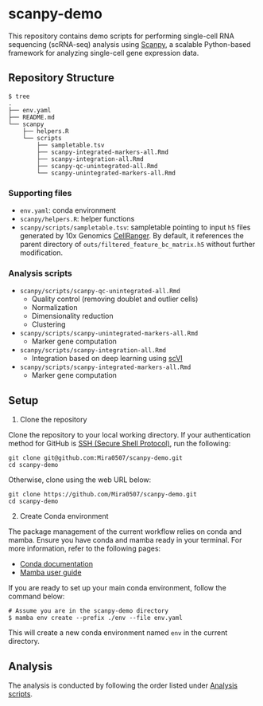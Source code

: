 # scanpy-demo

This repository contains demo scripts for performing single-cell RNA sequencing (scRNA-seq) 
analysis using [Scanpy](https://scanpy.readthedocs.io/en/stable/), a scalable Python-based 
framework for analyzing single-cell gene expression data.

## Repository Structure

```
$ tree
.
├── env.yaml
├── README.md
└── scanpy
    ├── helpers.R
    └── scripts
        ├── sampletable.tsv
        ├── scanpy-integrated-markers-all.Rmd
        ├── scanpy-integration-all.Rmd
        ├── scanpy-qc-unintegrated-all.Rmd
        └── scanpy-unintegrated-markers-all.Rmd
```

### Supporting files

- `env.yaml`: conda environment
- `scanpy/helpers.R`: helper functions
- `scanpy/scripts/sampletable.tsv`: sampletable pointing to input `h5` files generated 
by 10x Genomics [CellRanger](https://www.10xgenomics.com/support/software/cell-ranger/latest).
By default, it references the parent directory of `outs/filtered_feature_bc_matrix.h5`
without further modification.

### Analysis scripts

- `scanpy/scripts/scanpy-qc-unintegrated-all.Rmd`
    - Quality control (removing doublet and outlier cells)
    - Normalization
    - Dimensionality reduction
    - Clustering
- `scanpy/scripts/scanpy-unintegrated-markers-all.Rmd` 
    - Marker gene computation
- `scanpy/scripts/scanpy-integration-all.Rmd` 
    - Integration based on deep learning using
    [scVI](https://pubmed.ncbi.nlm.nih.gov/30504886/)
- `scanpy/scripts/scanpy-integrated-markers-all.Rmd`
    - Marker gene computation

## Setup 

1. Clone the repository

Clone the repository to your local working directory. If your authentication 
method for GitHub is [SSH (Secure Shell Protocol)](https://www.ssh.com/academy/ssh-keys), 
run the following:

```
git clone git@github.com:Mira0507/scanpy-demo.git 
cd scanpy-demo
```

Otherwise, clone using the web URL below:

```
git clone https://github.com/Mira0507/scanpy-demo.git
cd scanpy-demo
```

2. Create Conda environment

The package management of the current workflow relies on conda and mamba. 
Ensure you have conda and mamba ready in your terminal. For more information, 
refer to the following pages:

- [Conda documentation](https://docs.conda.io/projects/conda/en/stable/)
- [Mamba user guide](https://mamba.readthedocs.io/en/latest/user_guide/mamba.html)

If you are ready to set up your main conda environment, follow the command below:

```
# Assume you are in the scanpy-demo directory
$ mamba env create --prefix ./env --file env.yaml
```

This will create a new conda environment named `env` in the current directory.


## Analysis

The analysis is conducted by following the order listed under 
[Analysis scripts](###analysis-scripts).
